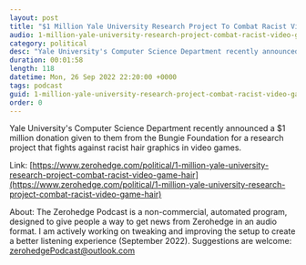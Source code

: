 ```yaml
---
layout: post
title: "$1 Million Yale University Research Project To Combat Racist Video Game Hair"
audio: 1-million-yale-university-research-project-combat-racist-video-game-hair-0
category: political
desc: "Yale University's Computer Science Department recently announced a $1 million donation given to them from the Bungie Foundation for a research project that fights against racist hair graphics in video games."
duration: 00:01:58
length: 118
datetime: Mon, 26 Sep 2022 22:20:00 +0000
tags: podcast
guid: 1-million-yale-university-research-project-combat-racist-video-game-hair-0
order: 0
---
```

Yale University's Computer Science Department recently announced a $1 million donation given to them from the Bungie Foundation for a research project that fights against racist hair graphics in video games.

Link: [https://www.zerohedge.com/political/1-million-yale-university-research-project-combat-racist-video-game-hair](https://www.zerohedge.com/political/1-million-yale-university-research-project-combat-racist-video-game-hair)

About: The Zerohedge Podcast is a non-commercial, automated program, designed to give people a way to get news from Zerohedge in an audio format.  I am actively working on tweaking and improving the setup to create a better listening experience (September 2022).  Suggestions are welcome: [zerohedgePodcast@outlook.com](mailto:zerohedgePodcast@outlook.com)